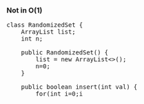 ### Not in O(1)

<pre>
class RandomizedSet {
    ArrayList<Integer> list;
    int n;

    public RandomizedSet() {
        list = new ArrayList<>();
        n=0;
    }
    
    public boolean insert(int val) {
        for(int i=0;i<n;i++){
            if(list.get(i)==val) return false;
        }
        list.add(val);
        n+=1;
        return true;
    }
    
    public boolean remove(int val) {
        for(int i=0;i<n;i++){
            if(list.get(i)==val){
                list.remove(list.get(i));
                n-=1;
                return true;
            }
        }
        return false;
    }
    
    public int getRandom() {
        return list.get(new Random().nextInt(n));
    }
}
</pre>
